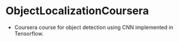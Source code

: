 # ObjectLocalizationCoursera
-   Coursera course for object detection using CNN implemented in Tensorflow.
